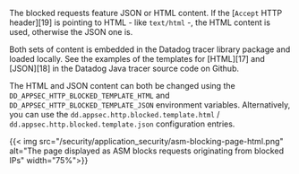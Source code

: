 The blocked requests feature JSON or HTML content. If the [`Accept` HTTP header][19] is pointing to HTML - like `text/html` -, the HTML content is used, otherwise the JSON one is. 

Both sets of content is embedded in the Datadog tracer library package and loaded locally. See the examples of the templates for [HTML][17] and [JSON][18] in the Datadog Java tracer source code on Github.

The HTML and JSON content can both be changed using the `DD_APPSEC_HTTP_BLOCKED_TEMPLATE_HTML` and `DD_APPSEC_HTTP_BLOCKED_TEMPLATE_JSON` environment variables. Alternatively, you can use the `dd.appsec.http.blocked.template.html` / `dd.appsec.http.blocked.template.json` configuration entries.

{{< img src="/security/application_security/asm-blocking-page-html.png" alt="The page displayed as ASM blocks requests originating from blocked IPs" width="75%">}}